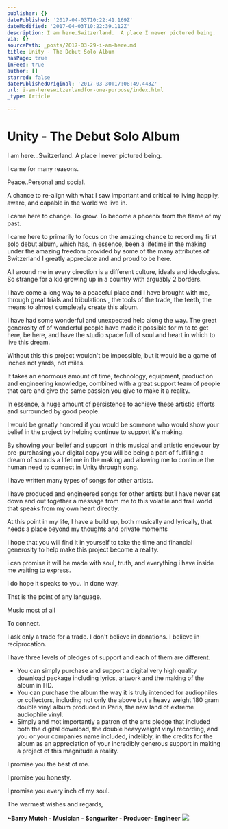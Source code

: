 ```yaml
---
publisher: {}
datePublished: '2017-04-03T10:22:41.169Z'
dateModified: '2017-04-03T10:22:39.112Z'
description: I am here…Switzerland.  A place I never pictured being.
via: {}
sourcePath: _posts/2017-03-29-i-am-here.md
title: Unity - The Debut Solo Album
hasPage: true
inFeed: true
author: []
starred: false
datePublishedOriginal: '2017-03-30T17:08:49.443Z'
url: i-am-hereswitzerlandfor-one-purpose/index.html
_type: Article

---
```

# Unity - The Debut Solo Album

I am here...Switzerland. A place I never pictured being.

I came for many reasons.

Peace..Personal and social.

A chance to re-align with what I saw important and critical to living happily, aware, and capable in the world we live in.

I came here to change. To grow. To become a phoenix from the flame of my past.

I came here to primarily to focus on the amazing chance to record my first solo debut album, which has, in essence, been a lifetime in the making under the amazing freedom provided by some of the many attributes of Switzerland I greatly appreciate and and proud to be here.

All around me in every direction is a different culture, ideals and ideologies. So strange for a kid growing up in a country with arguably 2 borders.

I have come a long way to a peaceful place and I have brought with me, through great trials and tribulations , the tools of the trade, the teeth, the means to almost completely create this album.

I have had some wonderful and unexpected help along the way. The great generosity of of wonderful people have made it possible for m to to get here, be here, and have the studio space full of soul and heart in which to live this dream.

Without this this project wouldn't be impossible, but it would be a game of inches not yards, not miles.

It takes an enormous amount of time, technology, equipment, production and engineering knowledge, combined with a great support team of people that care and give the same passion you give to make it a reality.

In essence, a huge amount of persistence to achieve these artistic efforts and surrounded by good people.

I would be greatly honored if you would be someone who would show your belief in the project by helping continue to support it's making.

By showing your belief and support in this musical and artistic endevour by pre-purchasing your digital copy you will be being a part of fulfilling a dream of sounds a lifetime in the making and allowing me to continue the human need to connect in Unity through song.

I have written many types of songs for other artists.

I have produced and engineered songs for other artists but I have never sat down and out together a message from me to this volatile and frail world that speaks from my own heart directly.

At this point in my life, I have a build up, both musically and lyrically, that needs a place beyond my thoughts and private moments

I hope that you will find it in yourself to take the time and financial generosity to help make this project become a reality.

i can promise it will be made with soul, truth, and everything i have inside me waiting to express.

i do hope it speaks to you. In done way.

Thst is the point of any language.

Music most of all

To connect.

I ask only a trade for a trade. I don't believe in donations. I believe in reciprocation.

I have three levels of pledges of support and each of them are different.

* You can simply purchase and support a digital very high quality download package including lyrics, artwork and the making of the album in HD.
* You can purchase the album the way it is truly intended for audiophiles or collectors, including not only the above but a heavy weight 180 gram double vinyl album produced in Paris, the new land of extreme audiophile vinyl.
* Simply and mot importantly a patron of the arts pledge that included both the digital download, the double heavyweight vinyl recording, and you or your companies name included, indelibly, in the credits for the album as an appreciation of your incredibly generous support in making a project of this magnitude a reality.

I promise you the best of me.

I promise you honesty.

I promise you every inch of my soul.

The warmest wishes and regards,

**~Barry Mutch - Musician - Songwriter - Producer- Engineer**
![](https://the-grid-user-content.s3-us-west-2.amazonaws.com/a1b5379f-df24-4f38-8d4e-a2e380c99abd.jpg)